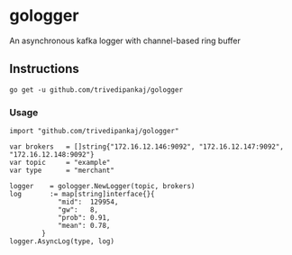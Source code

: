 # gologger
 An asynchronous kafka logger with channel-based ring buffer

## Instructions

```
go get -u github.com/trivedipankaj/gologger
```

### Usage


```
import "github.com/trivedipankaj/gologger"

var brokers   = []string{"172.16.12.146:9092", "172.16.12.147:9092", "172.16.12.148:9092"}
var topic     = "example"
var type      = "merchant"

logger    = gologger.NewLogger(topic, brokers)
log 	  := map[string]interface{}{
			"mid":  129954,
			"gw":   8,
			"prob": 0.91,
			"mean": 0.78,
		}
logger.AsyncLog(type, log)

```

